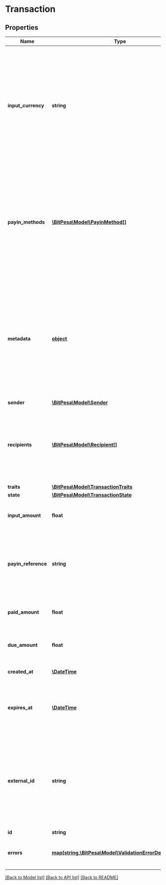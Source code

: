 # Transaction

## Properties
Name | Type | Description | Notes
------------ | ------------- | ------------- | -------------
**input_currency** | **string** | The input currency describes what currency the transaction will be paid in (3-character alpha ISO 4217 currency format). For example if you wish to create an EUR to NGN transaction then input currency should be set to EUR. | 
**payin_methods** | [**\BitPesa\Model\PayinMethod[]**](PayinMethod.md) | Allows setting alternative collections, where funding the transaction is done through alternative means and not via account balance.  For more information please see [Collections from senders](https://github.com/bitpesa/api-documentation/blob/master/additional-features.md#collections-from-senders) in the API documentation | [optional] 
**metadata** | [**object**](.md) | Additional metadata to store on the transaction. If you widh to store your local transaction ID, you should add it here inside a &#x60;sendRef&#x60; field, and we will return this value back to you in the daily transaction reports. | [optional] 
**sender** | [**\BitPesa\Model\Sender**](Sender.md) |  | 
**recipients** | [**\BitPesa\Model\Recipient[]**](Recipient.md) | The details of where the payment should go. although transactions can support paying out multiple recipients, usually one is provided. | 
**traits** | [**\BitPesa\Model\TransactionTraits**](TransactionTraits.md) |  | [optional] 
**state** | [**\BitPesa\Model\TransactionState**](TransactionState.md) |  | [optional] 
**input_amount** | **float** | The amount that was requested in the input currency | [optional] 
**payin_reference** | **string** | The reference number that has to be provided in case the transaction is not funded through account balance | [optional] 
**paid_amount** | **float** | The amount that was already paid in to the transaction | [optional] 
**due_amount** | **float** | The amount needed to be paid in for the transaction to get funded | [optional] 
**created_at** | [**\DateTime**](\DateTime.md) | The time the transaction was created | [optional] 
**expires_at** | [**\DateTime**](\DateTime.md) | The latest time when the transaction has to be funded, otherwise it will be cancelled | [optional] 
**external_id** | **string** | Optional ID that is supplied by partner linking it to the partner&#39;s own Sender ID. Note: if present we will validate whether the sent ID is a duplicate in our system or not. | [optional] 
**id** | **string** |  | [optional] 
**errors** | [**map[string,\BitPesa\Model\ValidationErrorDescription[]]**](array.md) | The fields that have some problems and don&#39;t pass validation | [optional] 

[[Back to Model list]](../README.md#documentation-for-models) [[Back to API list]](../README.md#documentation-for-api-endpoints) [[Back to README]](../README.md)


